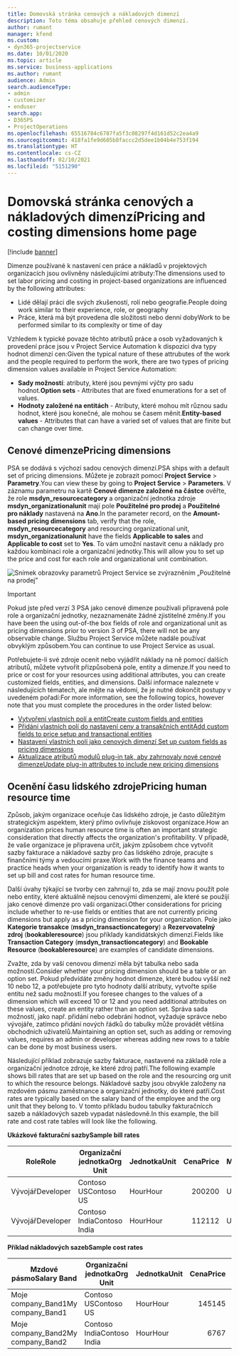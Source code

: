 ```yaml
---
title: Domovská stránka cenových a nákladových dimenzí
description: Toto téma obsahuje přehled cenových dimenzí.
author: rumant
manager: kfend
ms.custom:
- dyn365-projectservice
ms.date: 10/01/2020
ms.topic: article
ms.service: business-applications
ms.author: rumant
audience: Admin
search.audienceType:
- admin
- customizer
- enduser
search.app:
- D365PS
- ProjectOperations
ms.openlocfilehash: 65516784c6787fa5f3c08297f4d161d52c2ea4a9
ms.sourcegitcommit: 418fa1fe9d605b8faccc2d5dee1b04b4e753f194
ms.translationtype: HT
ms.contentlocale: cs-CZ
ms.lasthandoff: 02/10/2021
ms.locfileid: "5151290"
---
```

# <a name="pricing-and-costing-dimensions-home-page"></a><span data-ttu-id="79208-103">Domovská stránka cenových a nákladových dimenzí</span><span class="sxs-lookup"><span data-stu-id="79208-103">Pricing and costing dimensions home page</span></span>

[!include [banner](../includes/psa-now-project-operations.md)]

<span data-ttu-id="79208-104">Dimenze používané k nastavení cen práce a nákladů v projektových organizacích jsou ovlivněny následujícími atributy:</span><span class="sxs-lookup"><span data-stu-id="79208-104">The dimensions used to set labor pricing and costing in project-based organizations are influenced by the following attributes:</span></span>

- <span data-ttu-id="79208-105">Lidé dělají práci dle svých zkušeností, rolí nebo geografie.</span><span class="sxs-lookup"><span data-stu-id="79208-105">People doing work similar to their experience, role, or geography</span></span>
- <span data-ttu-id="79208-106">Práce, která má být provedena dle složitosti nebo denní doby</span><span class="sxs-lookup"><span data-stu-id="79208-106">Work to be performed similar to its complexity or time of day</span></span>

<span data-ttu-id="79208-107">Vzhledem k typické povaze těchto atributů práce a osob vyžadovaných k provedení práce jsou v Project Service Automation k dispozici dva typy hodnot dimenzí cen:</span><span class="sxs-lookup"><span data-stu-id="79208-107">Given the typical nature of these attrubutes of the work and the people required to perform the work, there are two types of pricing dimension values available in Project Service Automation:</span></span> 

- <span data-ttu-id="79208-108">**Sady možností**: atributy, které jsou pevnými výčty pro sadu hodnot.</span><span class="sxs-lookup"><span data-stu-id="79208-108">**Option sets** - Attributes that are fixed enumerations for a set of values.</span></span>
- <span data-ttu-id="79208-109">**Hodnoty založené na entitách** - Atributy, které mohou mít různou sadu hodnot, které jsou konečné, ale mohou se časem měnit.</span><span class="sxs-lookup"><span data-stu-id="79208-109">**Entity-based values** - Attributes that can have a varied set of values that are finite but can change over time.</span></span>

## <a name="pricing-dimensions"></a><span data-ttu-id="79208-110">Cenové dimenze</span><span class="sxs-lookup"><span data-stu-id="79208-110">Pricing dimensions</span></span>

<span data-ttu-id="79208-111">PSA se dodává s výchozí sadou cenových dimenzí.</span><span class="sxs-lookup"><span data-stu-id="79208-111">PSA ships with a default set of pricing dimensions.</span></span> <span data-ttu-id="79208-112">Můžete je zobrazit pomocí **Project Service** > **Parametry**.</span><span class="sxs-lookup"><span data-stu-id="79208-112">You can view these by going to **Project Service** > **Parameters**.</span></span> <span data-ttu-id="79208-113">V záznamu parametru na kartě **Cenové dimenze založené na částce** ověřte, že role **msdyn_resourcecategory** a organizační jednotka zdroje **msdyn_organizationalunit** mají pole **Použitelné pro prodej** a **Použitelné pro náklady** nastavená na **Ano**.</span><span class="sxs-lookup"><span data-stu-id="79208-113">In the parameter record, on the **Amount-based pricing dimensions** tab, verify that the role, **msdyn_resourcecategory** and resourcing organizational unit, **msdyn_organizationalunit** have the fields **Applicable to sales** and **Applicable to cost** set to **Yes**.</span></span> <span data-ttu-id="79208-114">To vám umožní nastavit cenu a náklady pro každou kombinaci role a organizační jednotky.</span><span class="sxs-lookup"><span data-stu-id="79208-114">This will allow you to set up the price and cost for each role and organizational unit combination.</span></span>

![Snímek obrazovky parametrů Project Service se zvýrazněním „Použitelné na prodej”](media/PS-OOB-parameters.png)

> [!IMPORTANT]
> <span data-ttu-id="79208-116">Pokud jste před verzí 3 PSA jako cenové dimenze používali připravená pole role a organizační jednotky, nezaznamenáte žádné zjistitelné změny.</span><span class="sxs-lookup"><span data-stu-id="79208-116">If you have been the using out-of-the box fields of role and organizational unit as pricing dimensions prior to version 3 of PSA, there will not be any observable change.</span></span> <span data-ttu-id="79208-117">Službu Project Service můžete nadále používat obvyklým způsobem.</span><span class="sxs-lookup"><span data-stu-id="79208-117">You can continue to use Project Service as usual.</span></span> 

<span data-ttu-id="79208-118">Potřebujete-li své zdroje ocenit nebo vyjádřit náklady na ně pomocí dalších atributů, můžete vytvořit přizpůsobená pole, entity a dimenze.</span><span class="sxs-lookup"><span data-stu-id="79208-118">If you need to price or cost for your resources using additional attributes, you can create customized fields, entities, and dimensions.</span></span> <span data-ttu-id="79208-119">Další informace naleznete v následujících tématech, ale mějte na vědomí, že je nutné dokončit postupy v uvedeném pořadí:</span><span class="sxs-lookup"><span data-stu-id="79208-119">For more information, see the following topics, however note that you must complete the procedures in the order listed below:</span></span>

- [<span data-ttu-id="79208-120">Vytvoření vlastních polí a entit</span><span class="sxs-lookup"><span data-stu-id="79208-120">Create custom fields and entities</span></span>](create-custom-fields-entities.md)
- [<span data-ttu-id="79208-121">Přidání vlastních polí do nastavení ceny a transakčních entit</span><span class="sxs-lookup"><span data-stu-id="79208-121">Add custom fields to price setup and transactional entities</span></span>](field-references.md)
- [<span data-ttu-id="79208-122">Nastavení vlastních polí jako cenových dimenzí </span><span class="sxs-lookup"><span data-stu-id="79208-122">Set up custom fields as pricing dimensions</span></span>](set-up-pricing-dimensions.md)
- [<span data-ttu-id="79208-123">Aktualizace atributů modulů plug-in tak, aby zahrnovaly nové cenové dimenze</span><span class="sxs-lookup"><span data-stu-id="79208-123">Update plug-in attributes to include new pricing dimensions</span></span>](update-plug-in-attributes.md)

## <a name="pricing-human-resource-time"></a><span data-ttu-id="79208-124">Ocenění času lidského zdroje</span><span class="sxs-lookup"><span data-stu-id="79208-124">Pricing human resource time</span></span>
<span data-ttu-id="79208-125">Způsob, jakým organizace oceňuje čas lidského zdroje, je často důležitým strategickým aspektem, který přímo ovlivňuje ziskovost organizace.</span><span class="sxs-lookup"><span data-stu-id="79208-125">How an organization prices human resource time is often an important strategic consideration that directly affects the organization's profitability.</span></span> <span data-ttu-id="79208-126">V případě, že vaše organizace je připravena určit, jakým způsobem chce vytvořit sazby fakturace a nákladové sazby pro čas lidského zdroje, pracujte s finančními týmy a vedoucími praxe.</span><span class="sxs-lookup"><span data-stu-id="79208-126">Work with the finance teams and practice heads when your organization is ready to identify how it wants to set up bill and cost rates for human resource time.</span></span>

<span data-ttu-id="79208-127">Další úvahy týkající se tvorby cen zahrnují to, zda se mají znovu použít pole nebo entity, které aktuálně nejsou cenovými dimenzemi, ale které se použijí jako cenové dimenze pro vaši organizaci.</span><span class="sxs-lookup"><span data-stu-id="79208-127">Other considerations for pricing include whether to re-use fields or entities that are not currently pricing dimensions but apply as a pricing dimension for your organization.</span></span> <span data-ttu-id="79208-128">Pole jako **Kategorie transakce** (**msdyn_transactioncategory**) a **Rezervovatelný zdroj** (**bookableresource**) jsou příklady kandidátských dimenzí.</span><span class="sxs-lookup"><span data-stu-id="79208-128">Fields like **Transaction Category** (**msdyn_transactioncategory**) and **Bookable Resource** (**bookableresource**) are examples of candidate dimensions.</span></span> 

<span data-ttu-id="79208-129">Zvažte, zda by vaší cenovou dimenzí měla být tabulka nebo sada možností.</span><span class="sxs-lookup"><span data-stu-id="79208-129">Consider whether your pricing dimension should be a table or an option set.</span></span> <span data-ttu-id="79208-130">Pokud předvídáte změny hodnot dimenze, které budou vyšší než 10 nebo 12, a potřebujete pro tyto hodnoty další atributy, vytvořte spíše entitu než sadu možností.</span><span class="sxs-lookup"><span data-stu-id="79208-130">If you foresee changes to the values of a dimension which will exceed 10 or 12 and you need additional attributes on these values, create an entity rather than an option set.</span></span> <span data-ttu-id="79208-131">Správa sada možností, jako např. přidání nebo odebrání hodnot, vyžaduje správce nebo vývojáře, zatímco přidání nových řádků do tabulky může provádět většina obchodních uživatelů.</span><span class="sxs-lookup"><span data-stu-id="79208-131">Maintaining an option set, such as adding or removing values, requires an admin or developer whereas adding new rows to a table can be done by most business users.</span></span>

<span data-ttu-id="79208-132">Následující příklad zobrazuje sazby fakturace, nastavené na základě role a organizační jednotce zdroje, ke které zdroj patří.</span><span class="sxs-lookup"><span data-stu-id="79208-132">The following example shows bill rates that are set up based on the role and the resourcing org unit to which the resource belongs.</span></span> <span data-ttu-id="79208-133">Nákladové sazby jsou obvykle založeny na mzdovém pásmu zaměstnance a organizační jednotky, do které patří.</span><span class="sxs-lookup"><span data-stu-id="79208-133">Cost rates are typically based on the salary band of the employee and the org unit that they belong to.</span></span> <span data-ttu-id="79208-134">V tomto příkladu budou tabulky fakturačnícch sazeb a nákladových sazeb vypadat následovně.</span><span class="sxs-lookup"><span data-stu-id="79208-134">In this example, the bill rate and cost rate tables will look like the following.</span></span>

<span data-ttu-id="79208-135">**Ukázkové fakturační sazby**</span><span class="sxs-lookup"><span data-stu-id="79208-135">**Sample bill rates**</span></span>

| <span data-ttu-id="79208-136">Role</span><span class="sxs-lookup"><span data-stu-id="79208-136">Role</span></span>        | <span data-ttu-id="79208-137">Organizační jednotka</span><span class="sxs-lookup"><span data-stu-id="79208-137">Org Unit</span></span>    |<span data-ttu-id="79208-138">Jednotka</span><span class="sxs-lookup"><span data-stu-id="79208-138">Unit</span></span>      |<span data-ttu-id="79208-139">Cena</span><span class="sxs-lookup"><span data-stu-id="79208-139">Price</span></span>      |<span data-ttu-id="79208-140">Měna</span><span class="sxs-lookup"><span data-stu-id="79208-140">Currency</span></span>  |
| ------------|-------------|----------|----------:|----------|
| <span data-ttu-id="79208-141">Vývojář</span><span class="sxs-lookup"><span data-stu-id="79208-141">Developer</span></span>   | <span data-ttu-id="79208-142">Contoso US</span><span class="sxs-lookup"><span data-stu-id="79208-142">Contoso US</span></span>  |<span data-ttu-id="79208-143">Hour</span><span class="sxs-lookup"><span data-stu-id="79208-143">Hour</span></span> | <span data-ttu-id="79208-144">200</span><span class="sxs-lookup"><span data-stu-id="79208-144">200</span></span>|<span data-ttu-id="79208-145">USD</span><span class="sxs-lookup"><span data-stu-id="79208-145">USD</span></span>     |
| <span data-ttu-id="79208-146">Vývojář</span><span class="sxs-lookup"><span data-stu-id="79208-146">Developer</span></span>   | <span data-ttu-id="79208-147">Contoso India</span><span class="sxs-lookup"><span data-stu-id="79208-147">Contoso India</span></span> |<span data-ttu-id="79208-148">Hour</span><span class="sxs-lookup"><span data-stu-id="79208-148">Hour</span></span>|   <span data-ttu-id="79208-149">112</span><span class="sxs-lookup"><span data-stu-id="79208-149">112</span></span>|<span data-ttu-id="79208-150">USD</span><span class="sxs-lookup"><span data-stu-id="79208-150">USD</span></span>     |


<span data-ttu-id="79208-151">**Příklad nákladových sazeb**</span><span class="sxs-lookup"><span data-stu-id="79208-151">**Sample cost rates**</span></span>

| <span data-ttu-id="79208-152">Mzdové pásmo</span><span class="sxs-lookup"><span data-stu-id="79208-152">Salary Band</span></span>     | <span data-ttu-id="79208-153">Organizační jednotka</span><span class="sxs-lookup"><span data-stu-id="79208-153">Org Unit</span></span>    |<span data-ttu-id="79208-154">Jednotka</span><span class="sxs-lookup"><span data-stu-id="79208-154">Unit</span></span>      |<span data-ttu-id="79208-155">Cena</span><span class="sxs-lookup"><span data-stu-id="79208-155">Price</span></span>      |<span data-ttu-id="79208-156">Měna</span><span class="sxs-lookup"><span data-stu-id="79208-156">Currency</span></span>  |
| ----------------|-------------|----------|----------:|----------|
| <span data-ttu-id="79208-157">Moje company_Band1</span><span class="sxs-lookup"><span data-stu-id="79208-157">My company_Band1</span></span> | <span data-ttu-id="79208-158">Contoso US</span><span class="sxs-lookup"><span data-stu-id="79208-158">Contoso US</span></span>  |<span data-ttu-id="79208-159">Hour</span><span class="sxs-lookup"><span data-stu-id="79208-159">Hour</span></span> | <span data-ttu-id="79208-160">145</span><span class="sxs-lookup"><span data-stu-id="79208-160">145</span></span>|<span data-ttu-id="79208-161">USD</span><span class="sxs-lookup"><span data-stu-id="79208-161">USD</span></span>     |
| <span data-ttu-id="79208-162">Moje company_Band2</span><span class="sxs-lookup"><span data-stu-id="79208-162">My company_Band2</span></span> | <span data-ttu-id="79208-163">Contoso India</span><span class="sxs-lookup"><span data-stu-id="79208-163">Contoso India</span></span> |<span data-ttu-id="79208-164">Hour</span><span class="sxs-lookup"><span data-stu-id="79208-164">Hour</span></span>|   <span data-ttu-id="79208-165">67</span><span class="sxs-lookup"><span data-stu-id="79208-165">67</span></span>|<span data-ttu-id="79208-166">USD</span><span class="sxs-lookup"><span data-stu-id="79208-166">USD</span></span>     |

